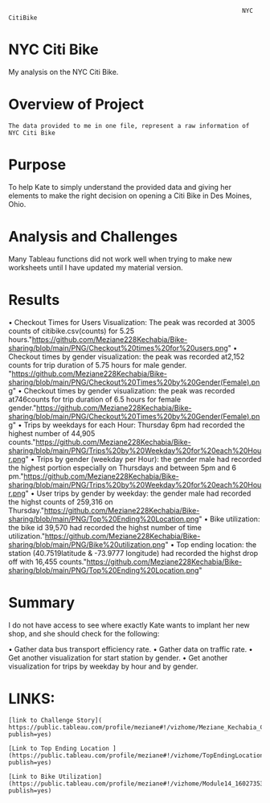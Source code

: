                                                                      NYC CitiBike



# NYC Citi Bike
My analysis on the NYC Citi Bike.

# Overview of Project
	The data provided to me in one file, represent a raw information of NYC Citi Bike 

# Purpose
To help Kate to simply understand the provided data and giving her elements to make the right decision on opening a Citi Bike in Des Moines, Ohio.
# Analysis and Challenges
Many Tableau functions did not work well when trying to make new worksheets until I have updated my material version.


# Results
•	Checkout Times for Users Visualization: The peak was recorded at 3005 counts of citibike.csv(counts) for 5.25 hours."https://github.com/Meziane228Kechabia/Bike-sharing/blob/main/PNG/Checkout%20times%20for%20users.png"
•	Checkout times by gender visualization: the peak was recorded at2,152 counts for trip duration of 5.75 hours for male gender. "https://github.com/Meziane228Kechabia/Bike-sharing/blob/main/PNG/Checkout%20Times%20by%20Gender(Female).png"
•	Checkout times by gender visualization: the peak was recorded at746counts for trip duration of 6.5 hours for female gender."https://github.com/Meziane228Kechabia/Bike-sharing/blob/main/PNG/Checkout%20Times%20by%20Gender(Female).png"
•	Trips by weekdays for each Hour: Thursday 6pm had recorded the highest number of 44,905 counts."https://github.com/Meziane228Kechabia/Bike-sharing/blob/main/PNG/Trips%20by%20Weekday%20for%20each%20Hour.png"
•	Trips by gender (weekday per Hour): the gender male had recorded the highest portion especially on Thursdays and between 5pm and 6 pm."https://github.com/Meziane228Kechabia/Bike-sharing/blob/main/PNG/Trips%20by%20Weekday%20for%20each%20Hour.png"
•	User trips by gender by weekday: the gender male had recorded the highst counts of 259,316 on Thursday."https://github.com/Meziane228Kechabia/Bike-sharing/blob/main/PNG/Top%20Ending%20Location.png"
• Bike utilization: the bike id 39,570 had recorded the highst number of time utilization."https://github.com/Meziane228Kechabia/Bike-sharing/blob/main/PNG/Bike%20utilization.png"
• Top ending location: the station (40.7519latitude & -73.9777 longitude) had recorded the highst drop off with 16,455 counts."https://github.com/Meziane228Kechabia/Bike-sharing/blob/main/PNG/Top%20Ending%20Location.png"


# Summary
I do not have access to see where exactly Kate wants to implant her new shop, and she should check for the following:

•	Gather data bus transport efficiency rate.
•	Gather data on traffic rate.
•	Get another visualization for start station by gender.
•	Get another visualization for trips by weekday by hour and by gender.

# LINKS:
	[link to Challenge Story]( https://public.tableau.com/profile/meziane#!/vizhome/Meziane_Kechabia_Citibike/Story1?publish=yes) 

	[Link to Top Ending Location ] (https://public.tableau.com/profile/meziane#!/vizhome/TopEndingLocationModule14/TopEndingLocations?publish=yes)

	[Link to Bike Utilization] (https://public.tableau.com/profile/meziane#!/vizhome/Module14_16027353875830/BikeUtilisation?publish=yes)


